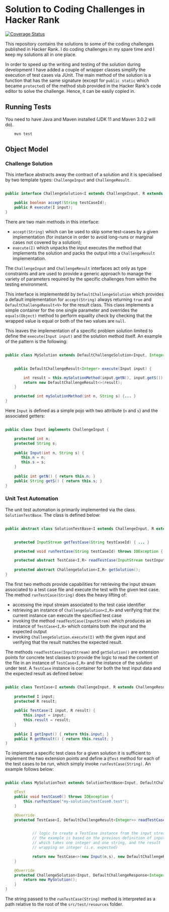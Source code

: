 # Solution to Coding Challenges in Hacker Rank

[![Coverage Status](https://coveralls.io/repos/github/hyp0th3rmi4/hacker-rank-coding-practice/badge.svg?branch=master)](https://coveralls.io/github/hyp0th3rmi4/hacker-rank-coding-practice?branch=master)

This repository contains the solutions to some of the coding challenges published in Hacker Rank. I do coding challenges in my spare time and I keep my solutions all in one place.

In order to speed up the writing and testing of the solution during development I have added a couple of wrapper classes simplify the execution of test cases via JUnit. The main method of the solution is a function that has the same signature (except for `public static` which became `protected`) of the method stub provided in the Hacker Rank's code editor to solve the challenge. Hence, it can be easily copied in.


## Running Tests

You need to have Java and Maven installed (JDK 11 and Maven 3.0.2 will do).

```
    mvn test
```

## Object Model

### Challenge Solution

This interface abstracts away the contract of a solution and it is specialised by two template types: `ChallengeInput` and `ChallengeResult`.

```java

public interface ChallengeSolution<I extends ChallengeInput, R extends ChallengeResult> {

    public boolean accept(String testCaseId);
    public R execute(I input);
}
```

There are two main methods in this interface: 

- `accept(String)` which can be used to skip some test-cases by a given implementation (for instance in order to avoid long-runs or marginal cases not covered by a solution); 
- `execute(I)` which unpacks the input executes the method that implements the solution and packs the output into a `ChallengeResult` implementation.

The `ChallengeInput` and `ChallengeResult` interfaces act only as type constraints and are used to provide a generic approach to manage the
variety of parameters required by the specific challenges from within the testing environment.

This interface is implementedd by `DefaultChallengeSolution` which provides a default implementation for `accept(String)` always returning `true` and `DefaultChallengeResult<V>` for the result class. This class implements a simple container for the one single parameter and overrides the `equals(Object)` method to perform equality check by checking that the wrapped value is equal or both of the two values are `null`. 

This leaves the implementation of a specific problem solution limited to define the `execute(Input input)` and the solution method itself. An example of the pattern is the following:

```java

public class MySolution extends DefaultChallengeSolution<Input, Integer> {


    public DefaultChallengeResult<Integer> execute(Input input) {

        int result = this.mySolutionMethod(input.getN(), input.getS());
        return new DefaultChallengeResult<>(result);
    }

    protected int mySolutionMethod(int n, String s) {... }
}
```

Here `Input` is defined as a simple pojo with two attribute (`n` and `s`) and the associated getters:

```java

public class Input implements ChallengeInput {

    protected int n;
    protected String s;
    
    public Input(int n, String s) {
       this.n = n;
       this.s = s;
    }
    
    public int getN() { return this.n; }
    public String getS() { return this.s; }
}
```


### Unit Test Automation

The unit test automation is primarily implemented via the class `SolutionTestBase`. The class is defined below:

```java

public abstract class SolutionTestBase<I extends ChallengeInput, R extends ChallengeResult> {


    protected InputStream getTestCase(String testCaseId) { ... }

    protected void runTestCase(String testCaseId) throws IOException { .... }

    protected abstract TestCase<I,R> readTestCase(InputStream testInput) throws IOException;
    
    protected abstract ChallengeSolution<I,R> getSolution();
}

```

The first two methods provide capabilities for retrieving the input stream associated to a test case file and execute the test with the given test case. The method `runTestCase(String)` does the heavy lifting of:

- accessing the input stream associated to the test case identifier
- retrieving an instance of `ChallengeSolution<I,R>` and verifying that the current instance can execute the specified test case
- invoking the method `readTestCase(InputStrem)` which produces an instance of `TestCase<I,R>` which contains both the input and the expected output
- invoking `ChallengeSolution.execute(I)` with the given input and verifying that the result matches the expected result.

The methods `readTestCase(InputStream)` and `getSolution()` are extension points for concrete test classes to provide the logic to read the content of the file in an instance of `TestCase<I,R>` and the instance of the solution under test.  A `TestCase` instance is container for both the test input data and the expected result as defined below:

```java

public class TestCase<I extends ChallengeInput, R extends ChallengeResult> {
    
    protected I input;
    protected R result;
    
    public TestCase(I input, R result) {
        this.input = input;
        this.result = result;
    }
    
    public I getInput() { return this.input; }
    public R getResult() { return this.result; }
}
```


To implement a specific test class for a given solution it is sufficient to implement the two extension points and define a `@Test` method for each of the test cases to be run, which simply invoke `runTestCase(String)`. An example follows below:

```java 

public class MySolutionText extends SolutionTestBase<Input, DefaultChallengeResult<Integer>> {

    @Test
    public void testCase0() throws IOException {
        this.runTestCase("my-solution/testCase0.test");
    }

    @Override
    protected TestCase<I, DefaultChallengeResult<Integer>> readTestCase(InputStream testInput) throws IOException {


            // logic to create a TestCase instance from the input stream
            // the example is based on the previous definition of input
            // which takes one integer and one string, and the result 
            // wrapping an integer (i.e. expected)

            return new TestCase<>(new Input(n,s), new DefaultChallengeResult<>(expected));
    }

    @Override 
    protected ChallengeSolution<Input, DefaultChallengeResponse<Integer>> getSolution() {
        return new MySolution();
    }
}
```

The string passed to the `runTestCase(String)` method is interpreted as a path relative to the root of the `src/test/resources` folder.

